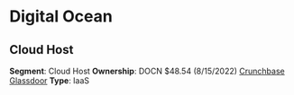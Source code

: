 # Digital Ocean
## Cloud Host
**Segment**: Cloud Host
**Ownership**: DOCN $48.54 (8/15/2022)
[Crunchbase](https://www.crunchbase.com/organization/digitalocean)
[Glassdoor](https://www.glassdoor.com/Overview/Working-at-DigitalOcean-EI_IE823482.11,23.htm)
**Type**: IaaS
